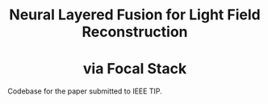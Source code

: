 # <center>Neural Layered Fusion for Light Field Reconstruction</center>
#  <center>via Focal Stack</center>
Codebase for the paper submitted to IEEE TIP.

